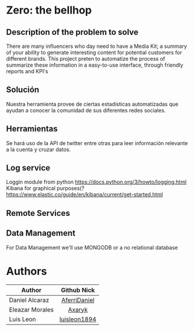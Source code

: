 # Zero: the bellhop


## Description of the problem to solve

There are many influencers who day need to  have a Media Kit; a summary of your ability to generate interesting content for potential customers for different brands. 
This project preten to automatize the process of summarize these information in a easy-to-use interface, through friendly reports and KPI's

## Solución
Nuestra herramienta provee de ciertas estadísticas automatizadas que ayudan a conocer la comunidad de sus diferentes redes sociales.

## Herramientas
Se hará uso de la API de twitter entre otras para leer información relevante a la cuenta y cruzar datos.


## Log service
Loggin module from python
https://docs.python.org/3/howto/logging.html
Kibana for graphical purposes(?
https://www.elastic.co/guide/en/kibana/current/get-started.html

## Remote Services

## Data Management

For Data Management we'll use MONGODB or a no relational database 



# Authors

| Author| Github Nick|
| ------------- |:-------------:|
| Daniel Alcaraz    | [AferriDaniel](https://github.com/AferriDaniel) |
| Eleazar Morales     | [Axaryk](https://github.com/axaryk)|
| Luis Leon     | [luisleon1894](https://github.com/luisleon1894)|



